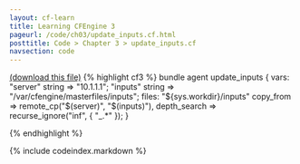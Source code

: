```yaml
---
layout: cf-learn
title: Learning CFEngine 3
pageurl: /code/ch03/update_inputs.cf.html
posttitle: Code > Chapter 3 > update_inputs.cf
navsection: code
---
```


[(download this file)](/src/ch03/update_inputs.cf)
{% highlight cf3 %}
bundle agent update_inputs
{
vars:
  "server"  string => "10.1.1.1";
  "inputs" string => "/var/cfengine/masterfiles/inputs";
files:
  "${sys.workdir}/inputs"
    copy_from => remote_cp("$(server)", "$(inputs)"),
    depth_search => recurse_ignore("inf", { "_.*" });
}

{% endhighlight %}

{% include codeindex.markdown %}
